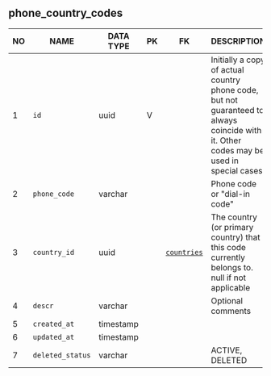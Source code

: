 phone_country_codes
----------------------------


NO | NAME | DATA TYPE | PK | FK | DESCRIPTION            
---|------|-----------|----|----|-------------
1|`id` | uuid | V |  | Initially a copy of actual country phone code, but not guaranteed to always coincide with it. Other codes may be used in special cases.
2|`phone_code` | varchar |  |  | Phone code or "dial-in code"
3|`country_id` | uuid |  | [`countries`](countries.md) | The country (or primary country) that this code currently belongs to. null if not applicable
4|`descr` | varchar |  |  | Optional comments
5|`created_at` | timestamp |  |  | 
6|`updated_at` | timestamp |  |  | 
7|`deleted_status` | varchar |  |  | ACTIVE, DELETED
